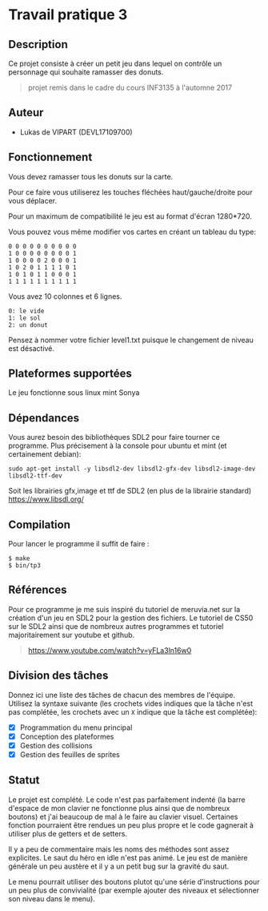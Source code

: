# Travail pratique 3

## Description

Ce projet consiste à créer un petit jeu dans lequel on contrôle un personnage qui souhaite ramasser des donuts.
>projet remis dans le cadre du cours INF3135 à  l'automne 2017

## Auteur

- Lukas de VIPART (DEVL17109700)

## Fonctionnement

Vous devez ramasser tous les donuts sur la carte. 

Pour ce faire vous utiliserez les touches fléchées haut/gauche/droite pour vous déplacer.

Pour un maximum de compatibilité le jeu est au format d'écran 1280*720.

Vous pouvez vous même modifier vos cartes en créant un tableau du type:
~~~
0 0 0 0 0 0 0 0 0 0
1 0 0 0 0 0 0 0 0 1
1 0 0 0 0 2 0 0 0 1 
1 0 2 0 1 1 1 1 0 1 
1 0 1 0 1 1 0 0 0 1
1 1 1 1 1 1 1 1 1 1
~~~
Vous avez 10 colonnes et 6 lignes. 
~~~
0: le vide
1: le sol
2: un donut
~~~

Pensez à nommer votre fichier level1.txt puisque le changement de niveau est désactivé. 



## Plateformes supportées

Le jeu fonctionne sous linux mint Sonya

## Dépendances

Vous aurez besoin des bibliothèques SDL2 pour faire tourner ce programme. 
Plus précisement à la console pour ubuntu et mint (et certainement debian):
~~~
sudo apt-get install -y libsdl2-dev libsdl2-gfx-dev libsdl2-image-dev libsdl2-ttf-dev
~~~
Soit les librairies gfx,image et ttf de SDL2 (en plus de la librairie standard)
https://www.libsdl.org/

## Compilation

Pour lancer le programme il suffit de faire : 
~~~
$ make
$ bin/tp3
~~~

## Références

Pour ce programme je me suis inspiré du tutoriel de meruvia.net sur la création d'un jeu en SDL2 pour la gestion des fichiers. 
Le tutoriel de CS50 sur le SDL2 ainsi que de nombreux autres programmes et tutoriel majoritairement sur youtube et github.
>https://www.youtube.com/watch?v=yFLa3ln16w0

## Division des tâches

Donnez ici une liste des tâches de chacun des membres de l'équipe. Utilisez
la syntaxe suivante (les crochets vides indiques que la tâche n'est pas
complétée, les crochets avec un `X` indique que la tâche est complétée):

- [X] Programmation du menu principal 
- [X] Conception des plateformes 
- [X] Gestion des collisions 
- [X] Gestion des feuilles de sprites 

## Statut

Le projet est complété. Le code n'est pas parfaitement indenté (la barre d'espace de mon clavier ne fonctionne plus ainsi que de nombreux boutons) et j'ai beaucoup de mal à le faire au clavier visuel. Certaines fonction pourraient être rendues un peu plus propre et le code gagnerait à utiliser plus de getters et de setters. 

Il y a peu de commentaire mais les noms des méthodes sont assez explicites. Le saut du héro en idle n'est pas animé. Le jeu est de manière générale un peu austère et il y a un petit bug sur la gravité du saut.

Le menu pourrait utiliser des boutons plutot qu'une série d'instructions pour un peu plus de convivialité (par exemple ajouter des niveaux et sélectionner son niveau dans le menu). 
